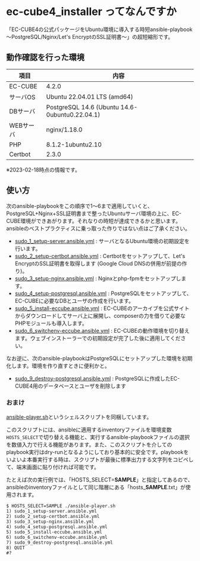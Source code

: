 # ec-cube4_installer ってなんですか

「EC-CUBE4の公式パッケージをUbuntu環境に導入する時短ansible-playbook 〜PostgreSQL/Nginx/Let's EncryptのSSL証明書〜」の超短縮形です。

## 動作確認を行った環境

|項目|内容|
|---|---|
|EC-CUBE|4.2.0|
|サーバOS|Ubuntu 22.04.01 LTS (amd64)|
|DBサーバ|PostgreSQL 14.6 (Ubuntu 14.6-0ubuntu0.22.04.1)|
|WEBサーバ|nginx/1.18.0|
|PHP|8.1.2-1ubuntu2.10|
|Certbot|2.3.0|

※2023-02-18時点の情報です。

## 使い方

次のansible-playbookをこの順序で1〜6まで適用していくと、PostgreSQL+Nginx+SSL証明書まで整ったUbuntuサーバ環境の上に、EC-CUBE環境ができあがります。それなりの時短が達成できるかと思います。ansibleのベストプラクティスに乗っ取った作りではない点はご了承ください。

- [sudo_1_setup-server.ansible.yml](tasks/sudo_1_setup-server.ansible.yml) : サーバとなるUbuntu環境の初期設定を行います。
- [sudo_2_setup-certbot.ansible.yml](tasks/sudo_2_setup-certbot.ansible.yml) : Certbotをセットアップして、Let's EncryptのSSL証明書を取得します (Google Cloud DNSの併用が前提の作り)。
- [sudo_3_setup-nginx.ansible.yml](tasks/sudo_3_setup-nginx.ansible.yml) : Nginxとphp-fpmをセットアップします。
- [sudo_4_setup-postgresql.ansible.yml](tasks/sudo_4_setup-postgresql.ansible.yml) : PostgreSQLをセットアップして、EC-CUBEに必要なDBとユーザの作成を行います。
- [sudo_5_install-eccube.ansible.yml](tasks/sudo_5_install-eccube.ansible.yml) : EC-CUBEのアーカイブを公式サイトからダウンロードしてサーバ上に展開し、composerの力を借りて必要なPHPモジュールも導入します。
- [sudo_6_switchenv-eccube.ansible.yml](tasks/sudo_6_switchenv-eccube.ansible.yml) : EC-CUBEの動作環境を切り替えます。ウェブインストーラーでの初期設定が完了した後に適用してください。

なお逆に、次のansible-playbookはPostgreSQLにセットアップした環境を初期化します。環境を作り直すときに便利かと。

- [sudo_9_destroy-postgresql.ansible.yml](tasks/sudo_9_destroy-postgresql.ansible.yml) : PostgreSQLに作成したEC-CUBE4用のデータベースとユーザを削除します

### おまけ

[ansible-player.sh](ansible-player.sh)というシェルスクリプトを同梱しています。

このスクリプトには、ansibleに適用するinventoryファイルを環境変数`HOSTS_SELECT`で切り替える機能と、実行するansible-playbookファイルの選択を数値入力で行える機能があります。また、このスクリプトを介してのplaybook実行はdry-runとなるようにしており基本的に安全です。playbookをいよいよ本番実行する時は、スクリプトが最後に標準出力する文字列をコピペして、端末画面に貼り付ければ可能です。

たとえば次の実行例では、「HOSTS_SELECT=**SAMPLE**」と指定してあるので、ansibleのinventoryファイルとして同じ階層にある「hosts_**SAMPLE**.txt」が使用されます。
```
$ HOSTS_SELECT=SAMPLE ./ansible-player.sh
1) sudo_1_setup-server.ansible.yml
2) sudo_2_setup-certbot.ansible.yml
3) sudo_3_setup-nginx.ansible.yml
4) sudo_4_setup-postgresql.ansible.yml
5) sudo_5_install-eccube.ansible.yml
6) sudo_6_switchenv-eccube.ansible.yml
7) sudo_9_destroy-postgresql.ansible.yml
8) QUIT
#?
```

